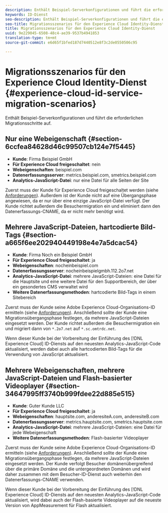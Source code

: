 ```yaml
---
description: Enthält Beispiel-Serverkonfigurationen und führt die erforderlichen Migrationsschritte auf.
keywords: ID-Dienst
seo-description: Enthält Beispiel-Serverkonfigurationen und führt die erforderlichen Migrationsschritte auf.
seo-title: Migrationsszenarios für den Experience Cloud Identity-Dienst
title: Migrationsszenarios für den Experience Cloud Identity-Dienst
uuid: 9e229045-6508-48c4-ae39-9537b4941853
translation-type: tm+mt
source-git-commit: e6d65f1bfed187d7440512e8f3c2de0550506c95

---
```



# Migrationsszenarios für den Experience Cloud Identity-Dienst {#experience-cloud-id-service-migration-scenarios}

Enthält Beispiel-Serverkonfigurationen und führt die erforderlichen Migrationsschritte auf.

## Nur eine Webeigenschaft {#section-6ccfea84628d46c99507cb124e7f5445}

* **Kunde**: Firma Beispiel GmbH
* **Für Experience Cloud freigeschaltet**: nein
* **Webeigenschaften**: beispiel.com
* **Datenerfassungsserver**: metrics.beispiel.com, smetrics.beispiel.com
* **Analytics-JavaScript-Datei**: nur eine Datei für alle Seiten der Site

Zuerst muss der Kunde für Experience Cloud freigeschaltet werden (siehe [Anforderungen](../../reference/requirements.md)). Außerdem ist der Kunde nicht auf eine Übergangsphase angewiesen, da er nur über eine einzige JavaScript-Datei verfügt. Der Kunde richtet außerdem die Besuchermigration ein und eliminiert dann den Datenerfassungs-CNAME, da er nicht mehr benötigt wird.

## Mehrere JavaScript-Dateien, hartcodierte Bild-Tags {#section-a665f6ee202940449198e4e7a5dcac54}

* **Kunde**: Firma Noch ein Beispiel GmbH
* **Für Experience Cloud freigeschaltet**: ja
* **Webeigenschaften**: nocheinbeispiel.com
* **Datenerfassungsserver**: nocheinbeispielgmbh.112.2o7.net
* **Analytics-JavaScript-Datei**: mehrere JavaScript-Dateien: eine Datei für die Hauptsite und eine weitere Datei für den Supportbereich, der über ein gesondertes CMS verwaltet wird
* **Weitere Datenerfassungsmethoden**: hartcodierte Bild-Tags in einem Sitebereich

Zuerst muss der Kunde seine Adobe Experience Cloud-Organisations-ID ermitteln (siehe [Anforderungen](../../reference/requirements.md)). Anschließend sollte der Kunde eine Migrationsübergangsphase festlegen, da mehrere JavaScript-Dateien eingesetzt werden. Der Kunde richtet außerdem die Besuchermigration ein und migriert dann von `*.2o7.net` auf `*.sc.omtrdc.net`.

Wenn dieser Kunde bei der Vorbereitung der Einführung des [!DNL Experience Cloud] ID-Diensts auf den neuesten Analytics-JavaScript-Code aktualisiert, werden dabei auch alle hartcodierten Bild-Tags für die Verwendung von JavaScript aktualisiert.

## Mehrere Webeigenschaften, mehrere JavaScript-Dateien und Flash-basierter Videoplayer {#section-34647995ff3740b999fdee22d885e515}

* **Kunde**: Guter Kunde LLC
* **Für Experience Cloud freigeschaltet**: ja
* **Webeigenschaften**: hauptsite.com, anderesiteA.com, anderesiteB.com
* **Datenerfassungsserver**: metrics.hauptsite.com, smetrics.hauptsite.com
* **Analytics-JavaScript-Datei**: mehrere JavaScript-Dateien: eine Datei für jede Webeigenschaft
* **Weitere Datenerfassungsmethoden**: Flash-basierter Videoplayer

Zuerst muss der Kunde seine Adobe Experience Cloud-Organisations-ID ermitteln (siehe [Anforderungen](../../reference/requirements.md)). Anschließend sollte der Kunde eine Migrationsübergangsphase festlegen, da mehrere JavaScript-Dateien eingesetzt werden. Der Kunde verfolgt Besucher domänenübergreifend über die primäre Domäne und die untergeordneten Domänen und wird daher zusammen mit dem Besucher-ID-Dienst auch weiterhin den Datenerfassungs-CNAME verwenden.

Wenn dieser Kunde bei der Vorbereitung der Einführung des [!DNL Experience Cloud] ID-Diensts auf den neuesten Analytics-JavaScript-Code aktualisiert, wird dabei auch der Flash-basierte Videoplayer auf die neueste Version von AppMeasurement für Flash aktualisiert.
